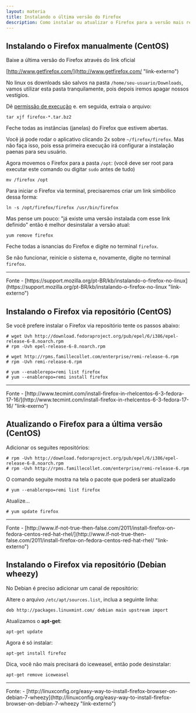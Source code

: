 ```yaml
---
layout: materia
title: Instalando o última versão do Firefox
description: Como instalar ou atualizar o Firefox para a versão mais recente
---
```



Instalando o Firefox manualmente (CentOS)
---

Baixe a última versão do Firefox através do link oficial

[http://www.getfirefox.com/](http://www.getfirefox.com/ "link-externo")

No linux os downloads são salvos na pasta `/home/seu-usuario/Downloads`, vamos
utilizar esta pasta tranquilamente, pois depois iremos apagar nossos vestígios.

Dê [permissão de execução](../como-dar-permissao-de-execucao) e. em seguida, extraia o arquivo:

    tar xjf firefox-*.tar.bz2

Feche todas as instâncias (janelas) do Firefox que estivem abertas.

Você já pode rodar o aplicativo clicando 2x sobre `~/firefox/firefox`. Mas não faça isso, pois essa primeira execução 
irá configurar a instalação paenas para seu usuário.

Agora movemos o Firefox para a pasta `/opt`:
(você deve ser root para executar este comando ou digitar `sudo` antes de tudo)

    mv /firefox /opt

Para iniciar o Firefox via terminal, precisaremos criar um link simbólico dessa forma:

    ln -s /opt/firefox/firefox /usr/bin/firefox

Mas pense um pouco: "já existe uma versão instalada com esse link definido" então é melhor desinstalar a versão atual:

    yum remove firefox

Feche todas a isnancias do Firefox e digite no terminal `firefox`.

Se não funcionar, reinicie o sistema e, novamente, digite no terminal `firefox`.

<hr>
Fonte
- [https://support.mozilla.org/pt-BR/kb/instalando-o-firefox-no-linux](https://support.mozilla.org/pt-BR/kb/instalando-o-firefox-no-linux "link-externo")




Instalando o Firefox via repositório (CentOS)
---

Se você prefere instalar o Firefox via repositório tente os passos abaixo:

    # wget Uvh http://download.fedoraproject.org/pub/epel/6/i386/epel-release-6-8.noarch.rpm
    # rpm -Uvh epel-release-6-8.noarch.rpm

    # wget http://rpms.famillecollet.com/enterprise/remi-release-6.rpm
    # rpm -Uvh remi-release-6.rpm

    # yum --enablerepo=remi list firefox
    # yum --enablerepo=remi install firefox

<hr>
Fonte
- [http://www.tecmint.com/install-firefox-in-rhelcentos-6-3-fedora-17-16/](http://www.tecmint.com/install-firefox-in-rhelcentos-6-3-fedora-17-16/ "link-exerno")



Atualizando o Firefox para a última versão (CentOS)
---

Adicionar os seguites repositórios:

    # rpm -Uvh http://download.fedoraproject.org/pub/epel/6/i386/epel-release-6-8.noarch.rpm
    # rpm -Uvh http://rpms.famillecollet.com/enterprise/remi-release-6.rpm

O comando seguite mostra na tela o pacote que poderá ser atualizado

    # yum --enablerepo=remi list firefox


Atualize...

    # yum update firefox


<hr>
Fonte
- [http://www.if-not-true-then-false.com/2011/install-firefox-on-fedora-centos-red-hat-rhel/](http://www.if-not-true-then-false.com/2011/install-firefox-on-fedora-centos-red-hat-rhel/ "link-externo")




Instalando o Firefox via repositório (Debian wheezy)
---

No Debian é preciso adicionar um canal de repositório:

Altere o arquivo `/etc/apt/sources.list`, inclua a seguinte linha:

    deb http://packages.linuxmint.com/ debian main upstream import

Atualizamos o __apt-get__:

    apt-get update

Agora é só instalar:

    apt-get install firefoz

Dica, você não mais precisará do iceweasel, então pode desinstalar:

    apt-get remove iceweasel 

<hr>
Fonte:
- [http://linuxconfig.org/easy-way-to-install-firefox-browser-on-debian-7-wheezy](http://linuxconfig.org/easy-way-to-install-firefox-browser-on-debian-7-wheezy "link-externo")



